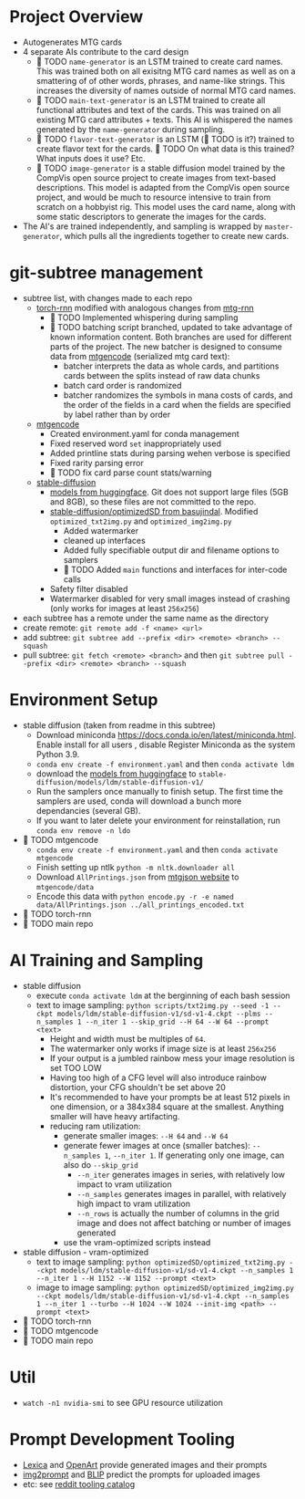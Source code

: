 # Project Overview
* Autogenerates MTG cards
* 4 separate AIs contribute to the card design
    * &#x1F534; TODO ```name-generator``` is an LSTM trained to create card names. This was trained both on all exisitng MTG card names as well as on a smattering of of other words, phrases, and name-like strings. This increases the diversity of names outside of normal MTG card names.
    * &#x1F534; TODO ```main-text-generator``` is an LSTM trained to create all functional attributes and text of the cards. This was trained on all existing MTG card attributes + texts. This AI is whispered the names generated by the ```name-generator``` during sampling.
    * &#x1F534; TODO ```flavor-text-generator``` is an LSTM (&#x1F534; TODO is it?) trained to create flavor text for the cards. &#x1F534; TODO On what data is this trained? What inputs does it use? Etc.
    * &#x1F534; TODO ```image-generator``` is a stable diffusion model trained by the CompVis open source project to create images from text-based descriptions. This model is adapted from the CompVis open source project, and would be much to resource intensive to train from scratch on a hobbyist rig. This model uses the card name, along with some static descriptors to generate the images for the cards.
* The AI's are trained independently, and sampling is wrapped by ```master-generator```, which pulls all the ingredients together to create new cards.


# git-subtree management
* subtree list, with changes made to each repo
    * [torch-rnn](https://github.com/jcjohnson/torch-rnn) modified with analogous changes from [mtg-rnn](https://github.com/billzorn/mtg-rnn)
        * &#x1F534; TODO Implemented whispering during sampling
        * &#x1F534; TODO batching script branched, updated to take advantage of known information content. Both branches are used for different parts of the project. The new batcher is designed to consume data from [mtgencode](https://github.com/billzorn/mtgencode) (serialized mtg card text):
            * batcher interprets the data as whole cards, and partitions cards between the splits instead of raw data chunks
            * batch card order is randomized
            * batcher randomizes the symbols in mana costs of cards, and the order of the fields in a card when the fields are specified by label rather than by order
    * [mtgencode](https://github.com/Parrotapocalypse/mtgencode)
        * Created environment.yaml for conda management
        * Fixed reserved word ```set``` inappropriately used
        * Added printline stats during parsing wehen verbose is specified
        * Fixed rarity parsing error
        * &#x1F534; TODO fix card parse count stats/warning
    * [stable-diffusion](https://github.com/CompVis/stable-diffusion.git)
        * [models from huggingface](https://huggingface.co/CompVis/stable-diffusion-v-1-4-original). Git does not support large files (5GB and 8GB), so these files are not committed to the repo.
        * [stable-diffusion/optimizedSD from basujindal](https://github.com/basujindal/stable-diffusion.git). Modified ```optimized_txt2img.py``` and ```optimized_img2img.py```
            * Added watermarker
            * cleaned up interfaces
            * Added fully specifiable output dir and filename options to samplers
            * &#x1F534; TODO Added ```main``` functions and interfaces for inter-code calls
        * Safety filter disabled
        * Watermarker disabled for very small images instead of crashing (only works for images at least ```256x256```)
* each subtree has a remote under the same name as the directory
* create remote: ```git remote add -f <name> <url>```
* add subtree: ```git subtree add --prefix <dir> <remote> <branch> --squash```
* pull subtree: ```git fetch <remote> <branch>``` and then ```git subtree pull --prefix <dir> <remote> <branch> --squash```


# Environment Setup
* stable diffusion (taken from readme in this subtree)
    * Download miniconda https://docs.conda.io/en/latest/miniconda.html. Enable install for all users , disable Register Miniconda as the system Python 3.9.
    * ```conda env create -f environment.yaml``` and then ```conda activate ldm```
    * download the [models from huggingface](https://huggingface.co/CompVis/stable-diffusion-v-1-4-original) to ```stable-diffusion/models/ldm/stable-diffusion-v1/```
    * Run the samplers once manually to finish setup. The first time the samplers are used, conda will download a bunch more dependancies (several GB).
    * If you want to later delete your environment for reinstallation, run ```conda env remove -n ldo```
* &#x1F534; TODO mtgencode
    * ```conda env create -f environment.yaml``` and then ```conda activate mtgencode```
    * Finish setting up ntlk ```python -m nltk.downloader all```
    * Download ```AllPrintings.json``` from [mtgjson website](http://mtgjson.com/) to ```mtgencode/data```
    * Encode this data with ```python encode.py -r -e named data/AllPrintings.json ../all_printings_encoded.txt```
* &#x1F534; TODO torch-rnn
* &#x1F534; TODO main repo

# AI Training and Sampling
* stable diffusion
    * execute ```conda activate ldm``` at the berginning of each bash session
    * text to image sampling: ```python scripts/txt2img.py --seed -1 --ckpt models/ldm/stable-diffusion-v1/sd-v1-4.ckpt --plms --n_samples 1 --n_iter 1 --skip_grid --H 64 --W 64 --prompt <text>```
        * Height and width must be multiples of ```64```.
        * The watermarker only works if image size is at least ```256x256```
        * If your output is a jumbled rainbow mess your image resolution is set TOO LOW
        * Having too high of a CFG level will also introduce rainbow distortion, your CFG shouldn't be set above 20
        * It's recommended to have your prompts be at least 512 pixels in one dimension, or a 384x384 square at the smallest. Anything smaller will have heavy artifacting.
        * reducing ram utilization:
            * generate smaller images: ```--H 64``` and ```--W 64```
            * generate fewer images at once (smaller batches): ```--n_samples 1```, ```--n_iter 1```. If generating only one image, can also do ```--skip_grid```
                * ```--n_iter``` generates images in series, with relatively low impact to vram utilization
                * ```--n_samples``` generates images in parallel, with relatively high impact to vram utilization
                * ```--n_rows``` is actually the number of columns in the grid image and does not affect batching or number of images generated
            * use the vram-optimized scripts instead
* stable diffusion - vram-optimized
    * text to image sampling: ```python optimizedSD/optimized_txt2img.py --ckpt models/ldm/stable-diffusion-v1/sd-v1-4.ckpt --n_samples 1 --n_iter 1 --H 1152 --W 1152 --prompt <text>```
    * image to image sampling: ```python optimizedSD/optimized_img2img.py --ckpt models/ldm/stable-diffusion-v1/sd-v1-4.ckpt --n_samples 1 --n_iter 1 --turbo --H 1024 --W 1024 --init-img <path> --prompt <text>```
* &#x1F534; TODO torch-rnn
* &#x1F534; TODO mtgencode
* &#x1F534; TODO main repo


# Util
* ```watch -n1 nvidia-smi``` to see GPU resource utilization


# Prompt Development Tooling
* [Lexica](https://lexica.art/) and [OpenArt](https://openart.ai/) provide generated images and their prompts
* [img2prompt](https://replicate.com/methexis-inc/img2prompt) and [BLIP](https://huggingface.co/spaces/Salesforce/BLIP) predict the prompts for uploaded images
* etc: see [reddit tooling catalog](https://old.reddit.com/r/StableDiffusion/comments/xcq819/dreamers_guide_to_getting_started_w_stable/)


